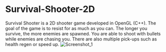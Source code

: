 # Survival-Shooter-2D
Survival Shooter is a 2D shooter game developed in OpenGL (C++). The goal of the game is to resist for as much as you can.
The longer you survive, the more enemies are spawned. You are able to shoot with bullets while enemies are chasing you.
There are also multiple pick-ups such as health regen or speed up.
![Screenshot_1](https://user-images.githubusercontent.com/79854006/154960332-66b86db8-448b-44be-ae77-e16929ef89a6.png)
